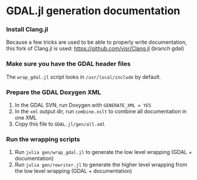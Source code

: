 GDAL.jl generation documentation
================================

### Install Clang.jl
Because a few tricks are used to be able to properly write documentation,
this fork of Clang.jl is used: https://github.com/visr/Clang.jl (branch gdal)

### Make sure you have the GDAL header files
The `wrap_gdal.jl` script looks in `/usr/local/include` by default.

### Prepare the GDAL Doxygen XML
1. In the GDAL SVN, run Doxygen with `GENERATE_XML = YES`
2. In the `xml` output dir, run `combine.xslt` to combine all documentation in one XML
3. Copy this file to `GDAL.jl/gen/all.xml`

### Run the wrapping scripts
1. Run `julia gen/wrap_gdal.jl` to generate the low level wrapping (GDAL + documentation)
2. Run `julia gen/rewriter.jl` to generate the higher level wrapping from the low level wrapping (GDAL + documentation)
